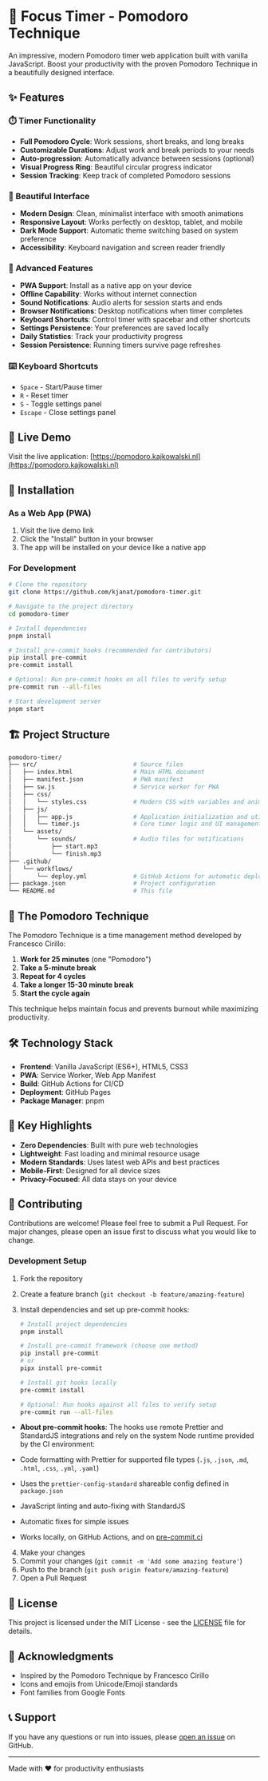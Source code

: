 # 🍅 Focus Timer - Pomodoro Technique

An impressive, modern Pomodoro timer web application built with vanilla JavaScript. Boost your productivity with the proven Pomodoro Technique in a beautifully designed interface.

## ✨ Features

### ⏱️ Timer Functionality

- **Full Pomodoro Cycle**: Work sessions, short breaks, and long breaks
- **Customizable Durations**: Adjust work and break periods to your needs
- **Auto-progression**: Automatically advance between sessions (optional)
- **Visual Progress Ring**: Beautiful circular progress indicator
- **Session Tracking**: Keep track of completed Pomodoro sessions

### 🎨 Beautiful Interface

- **Modern Design**: Clean, minimalist interface with smooth animations
- **Responsive Layout**: Works perfectly on desktop, tablet, and mobile
- **Dark Mode Support**: Automatic theme switching based on system preference
- **Accessibility**: Keyboard navigation and screen reader friendly

### 🔧 Advanced Features

- **PWA Support**: Install as a native app on your device
- **Offline Capability**: Works without internet connection
- **Sound Notifications**: Audio alerts for session starts and ends
- **Browser Notifications**: Desktop notifications when timer completes
- **Keyboard Shortcuts**: Control timer with spacebar and other shortcuts
- **Settings Persistence**: Your preferences are saved locally
- **Daily Statistics**: Track your productivity progress
- **Session Persistence**: Running timers survive page refreshes

### ⌨️ Keyboard Shortcuts

- `Space` - Start/Pause timer
- `R` - Reset timer
- `S` - Toggle settings panel
- `Escape` - Close settings panel

## 🚀 Live Demo

Visit the live application: [https://pomodoro.kajkowalski.nl](https://pomodoro.kajkowalski.nl)

## 📱 Installation

### As a Web App (PWA)

1. Visit the live demo link
2. Click the "Install" button in your browser
3. The app will be installed on your device like a native app

### For Development

```bash
# Clone the repository
git clone https://github.com/kjanat/pomodoro-timer.git

# Navigate to the project directory
cd pomodoro-timer

# Install dependencies
pnpm install

# Install pre-commit hooks (recommended for contributors)
pip install pre-commit
pre-commit install

# Optional: Run pre-commit hooks on all files to verify setup
pre-commit run --all-files

# Start development server
pnpm start
```

## 🏗️ Project Structure

```sh
pomodoro-timer/
├── src/                           # Source files
│   ├── index.html                 # Main HTML document
│   ├── manifest.json              # PWA manifest
│   ├── sw.js                      # Service worker for PWA
│   ├── css/
│   │   └── styles.css             # Modern CSS with variables and animations
│   ├── js/
│   │   ├── app.js                 # Application initialization and utilities
│   │   └── timer.js               # Core timer logic and UI management
│   └── assets/
│       └── sounds/                # Audio files for notifications
│           ├── start.mp3
│           └── finish.mp3
├── .github/
│   └── workflows/
│       └── deploy.yml             # GitHub Actions for automatic deployment
├── package.json                   # Project configuration
└── README.md                      # This file
```

## 🎯 The Pomodoro Technique

The Pomodoro Technique is a time management method developed by Francesco Cirillo:

1. **Work for 25 minutes** (one "Pomodoro")
2. **Take a 5-minute break**
3. **Repeat for 4 cycles**
4. **Take a longer 15-30 minute break**
5. **Start the cycle again**

This technique helps maintain focus and prevents burnout while maximizing productivity.

## 🛠️ Technology Stack

- **Frontend**: Vanilla JavaScript (ES6+), HTML5, CSS3
- **PWA**: Service Worker, Web App Manifest
- **Build**: GitHub Actions for CI/CD
- **Deployment**: GitHub Pages
- **Package Manager**: pnpm

## 🌟 Key Highlights

- **Zero Dependencies**: Built with pure web technologies
- **Lightweight**: Fast loading and minimal resource usage
- **Modern Standards**: Uses latest web APIs and best practices
- **Mobile-First**: Designed for all device sizes
- **Privacy-Focused**: All data stays on your device

## 🤝 Contributing

Contributions are welcome! Please feel free to submit a Pull Request. For major changes, please open an issue first to discuss what you would like to change.

### Development Setup

1. Fork the repository
2. Create a feature branch (`git checkout -b feature/amazing-feature`)
3. Install dependencies and set up pre-commit hooks:

   ```bash
   # Install project dependencies
   pnpm install

   # Install pre-commit framework (choose one method)
   pip install pre-commit
   # or
   pipx install pre-commit

   # Install git hooks locally
   pre-commit install

   # Optional: Run hooks against all files to verify setup
   pre-commit run --all-files
   ```

- **About pre-commit hooks**: The hooks use remote Prettier and StandardJS integrations and rely on the system Node runtime provided by the CI environment:

- Code formatting with Prettier for supported file types (`.js`, `.json`, `.md`, `.html`, `.css`, `.yml`, `.yaml`)
- Uses the `prettier-config-standard` shareable config defined in `package.json`
- JavaScript linting and auto-fixing with StandardJS
- Automatic fixes for simple issues
- Works locally, on GitHub Actions, and on [pre-commit.ci](https://pre-commit.ci/)

4. Make your changes
5. Commit your changes (`git commit -m 'Add some amazing feature'`)
6. Push to the branch (`git push origin feature/amazing-feature`)
7. Open a Pull Request

## 📄 License

This project is licensed under the MIT License - see the [LICENSE](LICENSE) file for details.

## 🙏 Acknowledgments

- Inspired by the Pomodoro Technique by Francesco Cirillo
- Icons and emojis from Unicode/Emoji standards
- Font families from Google Fonts

## 📞 Support

If you have any questions or run into issues, please [open an issue](https://github.com/kjanat/pomodoro-timer/issues) on GitHub.

---

Made with ❤️ for productivity enthusiasts
